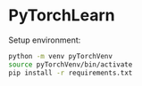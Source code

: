 # PyTorchLearn

Setup environment:
```bash
python -m venv pyTorchVenv
source pyTorchVenv/bin/activate
pip install -r requirements.txt
```
